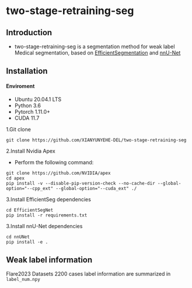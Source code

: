 # two-stage-retraining-seg
## Introduction
- two-stage-retraining-seg is a segmentation method for weak label Medical segmentation, based on [EfficientSegmentation](https://github.com/Shanghai-Aitrox-Technology/EfficientSegmentation) and [nnU-Net](https://github.com/MIC-DKFZ/nnUNet)

## Installation

#### Enviroment
- Ubuntu 20.04.1 LTS
- Python 3.6
- Pytorch 1.11.0+
- CUDA 11.7

1.Git clone
```
git clone https://github.com/XIANYUNYEHE-DEL/two-stage-retraining-seg
```

2.Install Nvidia Apex
- Perform the following command:
```
git clone https://github.com/NVIDIA/apex
cd apex
pip install -v --disable-pip-version-check --no-cache-dir --global-option="--cpp_ext" --global-option="--cuda_ext" ./
```

3.Install EfficientSeg dependencies
```
cd EfficientSegNet
pip install -r requirements.txt
```
3.Install nnU-Net dependencies
```
cd nnUNet
pip install -e .
```

## Weak label information

Flare2023 Datasets 2200 cases label information are summarized in `label_num.npy`
